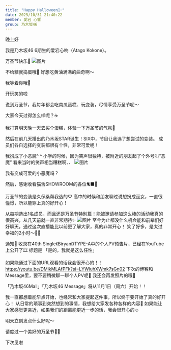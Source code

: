 ```yaml
---
title: "Happy Halloween👻♡"
date: 2025/10/31 21:40:22
member: 愛宕 心響
group: 乃木坂46
---
```


晚上好

我是乃木坂46 6期生的爱宕心响（Atago Kokone）。


万圣节快乐🎃
![图片](https://www.nogizaka46.com/files/46/diary/n46/MEMBER/moblog/202510/mob3QjLFD.jpg)

不给糖就捣蛋哦🍬
好想吃黄油满满的曲奇啊〜

我等着你哦💞




开玩笑的啦




说到万圣节，我每年都会吃南瓜蛋糕、玩变装，尽情享受万圣节呢〜

大家今天过得怎么样呢？☕️



我打算明天晚一天去买个蛋糕，体验一下万圣节的气氛🍰








然后在前几天播出的乃木坂STAR诞生！SIX中，节目让我选了想尝试的变装。
成员们各自选择的变装都很有个性，非常可爱呢！

我扮成了小恶魔^ ^
小学的时候，因为笑声很独特，被附近的朋友起了个外号叫“恶魔”
看来当时的笑声相当糟糕啊、、
![图片](https://www.nogizaka46.com/files/46/diary/n46/MEMBER/moblog/202510/mobG5Dwop.png)

我有变成可爱的小恶魔吗？









然后，感谢收看猫舌SHOWROOM的各位🐈‍⬛💞

万圣节的变装是久保桑帮我选的♡
高中的时候和朋友聊过说想扮成巫女，一直很憧憬，所以能穿上真的好开心！

从每期选出1名成员，而且还是万圣节特别篇！能被邀请参加这么棒的活动我真的很高兴，从几天前就一直非常期待✨
![图片](https://www.nogizaka46.com/files/46/diary/n46/MEMBER/moblog/202510/mobjMTAp4.jpg)
至今为止都没什么机会能和前辈们好好聊天，通过这次直播能比以前更了解大家，真的非常开心！
笑了好多，是太过幸福的2小时〜🙌🏻







通知📢
收录在40th Single《Biryani》TYPE-A中的个人PV预告片，已经在YouTube上公开了🎞️
标题是
「是的，我就是这么任性」

如果能通过下面的URL观看的话我会很开心的！！
https://youtu.be/DMikMLAfPFk?si=LYWluhXWmk7sGn02
下次的博客和Message里，要不要稍微聊一聊个人PV呢💭
我还会再发照片的哦💞







「乃木坂46Mail」「乃木坂46 Message」将从11月1日（周六）开始！！

我一直都想着能早点开始，也经常和大家提起这件事，所以终于要开始了真的好开心！
从日常的琐事到突然想到的事情，我想给大家发各种各样的内容💌
如果能让大家感觉更亲近，如果我们的距离能更近一步的话，我会很开心的☺️

明天立刻发点什么好呢〜






请度过一个美好的万圣节🎃🤍


下次见啦